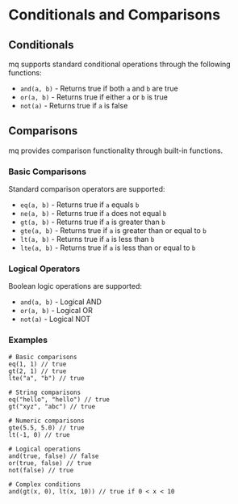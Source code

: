 # Conditionals and Comparisons

## Conditionals

mq supports standard conditional operations through the following functions:

- `and(a, b)` - Returns true if both `a` and `b` are true
- `or(a, b)` - Returns true if either `a` or `b` is true
- `not(a)` - Returns true if `a` is false

## Comparisons

mq provides comparison functionality through built-in functions.

### Basic Comparisons

Standard comparison operators are supported:

- `eq(a, b)` - Returns true if `a` equals `b`
- `ne(a, b)` - Returns true if `a` does not equal `b`
- `gt(a, b)` - Returns true if `a` is greater than `b`
- `gte(a, b)` - Returns true if `a` is greater than or equal to `b`
- `lt(a, b)` - Returns true if `a` is less than `b`
- `lte(a, b)` - Returns true if `a` is less than or equal to `b`

### Logical Operators

Boolean logic operations are supported:

- `and(a, b)` - Logical AND
- `or(a, b)` - Logical OR
- `not(a)` - Logical NOT

### Examples

```jq
# Basic comparisons
eq(1, 1) // true
gt(2, 1) // true
lte("a", "b") // true

# String comparisons
eq("hello", "hello") // true
gt("xyz", "abc") // true

# Numeric comparisons
gte(5.5, 5.0) // true
lt(-1, 0) // true

# Logical operations
and(true, false) // false
or(true, false) // true
not(false) // true

# Complex conditions
and(gt(x, 0), lt(x, 10)) // true if 0 < x < 10
```
